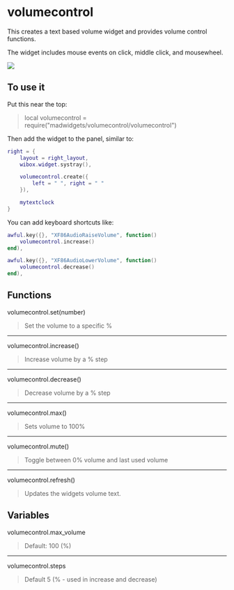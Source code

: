 # volumecontrol

This creates a text based volume widget and provides volume control functions.

The widget includes mouse events on click, middle click, and mousewheel.

![](https://i.imgur.com/5Ybd9gF.jpg)

## To use it

Put this near the top:
>local volumecontrol = require("madwidgets/volumecontrol/volumecontrol")

Then add the widget to the panel, similar to:

```lua
right = {
    layout = right_layout,
    wibox.widget.systray(),

    volumecontrol.create({
        left = " ", right = " "
    }),

    mytextclock
}
```

You can add keyboard shortcuts like:

```lua
awful.key({}, "XF86AudioRaiseVolume", function()
    volumecontrol.increase()
end), 

awful.key({}, "XF86AudioLowerVolume", function()
    volumecontrol.decrease()
end),
```

## Functions

volumecontrol.set(number)
>Set the volume to a specific %

---

volumecontrol.increase()
>Increase volume by a % step

---

volumecontrol.decrease()
>Decrease volume by a % step

---

volumecontrol.max()
>Sets volume to 100%

---

volumecontrol.mute()
>Toggle between 0% volume and last used volume

---

volumecontrol.refresh()
>Updates the widgets volume text.

## Variables

volumecontrol.max_volume
>Default: 100 (%)

---

volumecontrol.steps
>Default 5 (% - used in increase and decrease)